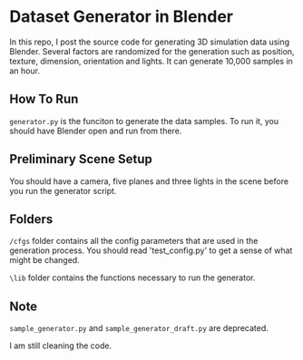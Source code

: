 # Dataset Generator in Blender

In this repo, I post the source code for generating 3D simulation data using Blender. Several factors are randomized for the generation such as position, texture, dimension, orientation and lights. It can generate 10,000 samples in an hour. 

## How To Run

`generator.py` is the funciton to generate the data samples. To run it, you should have Blender open and run from there. 

## Preliminary Scene Setup

You should have a camera, five planes and three lights in the scene before you run the generator script.  

## Folders

`/cfgs` folder contains all the config parameters that are used in the generation process. You should read 'test_config.py' to get a sense of what might be changed. 

`\lib` folder contains the functions necessary to run the generator. 

## Note

`sample_generator.py` and `sample_generator_draft.py` are deprecated. 


I am still cleaning the code. 
